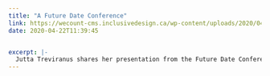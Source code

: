 ```yaml
---
title: "A Future Date Conference"
link: https://wecount-cms.inclusivedesign.ca/wp-content/uploads/2020/04/Jutta-AI-HR-Panel-Future-Date-conference-April-2020.pdf
date: 2020-04-22T11:39:45


excerpt: |-
  Jutta Treviranus shares her presentation from the Future Date Conference Key Note.
---
```

